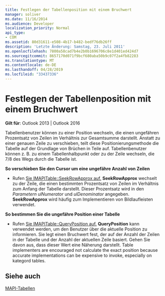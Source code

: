 ```yaml
---
title: Festlegen der Tabellenposition mit einem Bruchwert
manager: soliver
ms.date: 11/16/2014
ms.audience: Developer
localization_priority: Normal
api_type:
- COM
ms.assetid: 80d31611-e508-4b17-b482-bedf76db26ff
description: 'Letzte Änderung: Samstag, 23. Juli 2011'
ms.openlocfilehash: 7800a58cad7b4e2b0b1696706c8e1d401ed424d7
ms.sourcegitcommit: 8657170d071f9bcf680aba50b9c07f2a4fb82283
ms.translationtype: MT
ms.contentlocale: de-DE
ms.lasthandoff: 04/28/2019
ms.locfileid: "33437336"
---
```

# <a name="setting-table-position-with-a-fractional-value"></a>Festlegen der Tabellenposition mit einem Bruchwert

  
  
**Gilt für**: Outlook 2013 | Outlook 2016 
  
Tabellenbenutzer können zu einer Position wechseln, die einen ungefähren Prozentsatz von Zeilen im Verhältnis zur Gesamtsumme darstellt. Anstatt zu einer genauen Zeile zu verschieben, teilt diese Positionierungsmethode die Tabelle auf der Grundlage von Brüchen in Teile auf. Tabellenbenutzer können z. B. zu einem Tabellenhalbpunkt oder zu der Zeile wechseln, die 7/8 des Wegs durch die Tabelle ist. 
  
 **So verschieben Sie den Cursor um eine ungefähre Anzahl von Zeilen**
  
- Rufen [Sie IMAPITable::SeekRowApprox auf.](imapitable-seekrowapprox.md) **SeekRowApprox** wechselt zu der Zeile, die einen bestimmten Prozentsatz von Zeilen im Verhältnis zum Anfang der Tabelle darstellt. Dieser Prozentsatz wird in den  _Parametern ulNumerator_ und  _ulDenominator_ angegeben. **SeekRowApprox** wird häufig zum Implementieren von Bildlaufleisten verwendet. 
    
 **So bestimmen Sie die ungefähre Position einer Tabelle**
  
- Rufen [Sie IMAPITable::QueryPosition auf.](imapitable-queryposition.md) **QueryPosition** kann verwendet werden, um den Benutzer über die aktuelle Position zu informieren. Sie legt einen Bruchwert fest, der auf der Anzahl der Zeilen in der Tabelle und der Anzahl der aktuellen Zeile basiert. Gehen Sie davon aus, dass dieser Wert eine Näherung darstellt. Table implementers are encouraged not calculate the exact position because accurate implementations can be expensive to invoke, especially on kategord tables. 
    
## <a name="see-also"></a>Siehe auch



[MAPI-Tabellen](mapi-tables.md)

